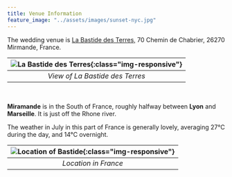 ```yaml
---
title: Venue Information
feature_image: "../assets/images/sunset-nyc.jpg"
---
```


The wedding venue is [La Bastide des Terres,](https://maps.app.goo.gl/ubD3wVfE6WosJkqH6) 70 Chemin de Chabrier, 26270 Mirmande, France.


|![La Bastide des Terres](../assets/images/bastide-wide.jpg){:class="img-responsive"}|  
|:--:|
| *View of La Bastide des Terres* |

<br>

**Miramande** is in the South of France, roughly halfway between **Lyon** and **Marseille**.  It is just off the Rhone river.

The weather in July in this part of France is generally lovely, averaging 27°C during the day, and 14°C overnight.

|![Location of Bastide](../assets/images/france-map-wide.png){:class="img-responsive"}|
|:--:|
| *Location in France*  |
